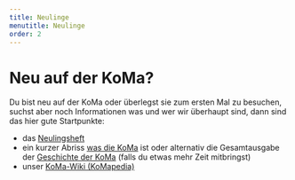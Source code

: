 ```yaml
---
title: Neulinge
menutitle: Neulinge
order: 2
---
```


# Neu auf der KoMa?

Du bist neu auf der KoMa oder überlegst sie zum ersten Mal zu besuchen, suchst aber noch Informationen was und wer wir überhaupt sind, dann sind das hier gute Startpunkte:

* das [Neulingsheft]()
* ein kurzer Abriss [was die KoMa](/ueber_die_koma/) ist oder alternativ die Gesamtausgabe der [Geschichte der KoMa]() (falls du etwas mehr Zeit mitbringst)
* unser [KoMa-Wiki (KoMapedia)]()
